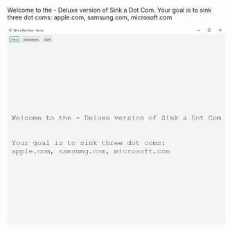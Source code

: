 Welcome to the - Deluxe version of Sink a Dot Com.
Your goal is to sink three dot coms: apple.com, samsung.com, microsoft.com



![alt-text](https://github.com/vladpop20/Game_SinkDotCom/blob/main/Game_SinkDotCom.gif)
